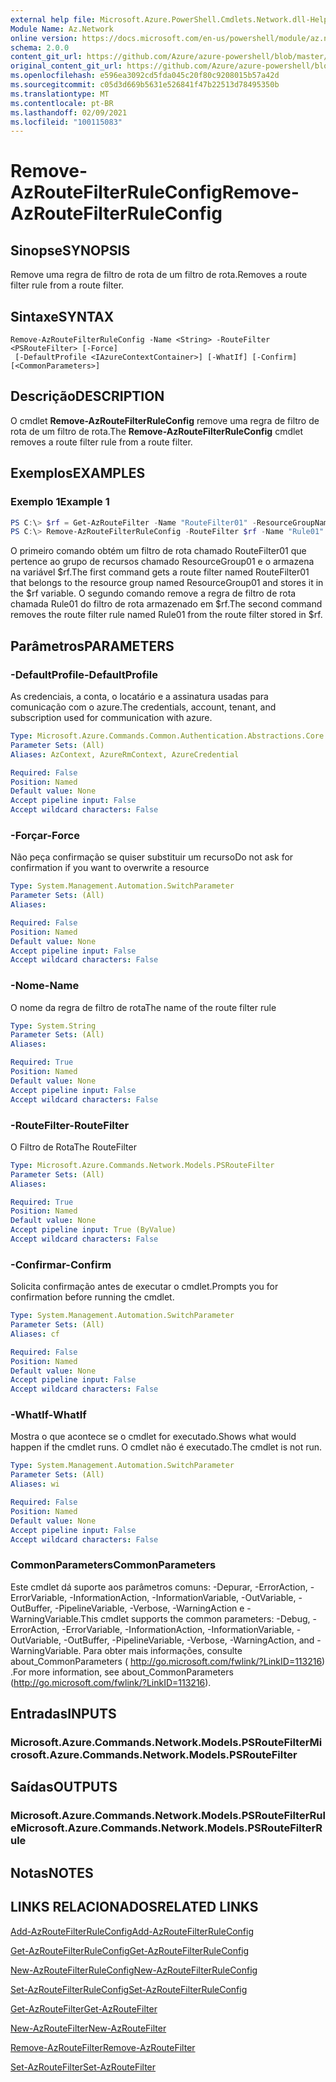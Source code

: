 ```yaml
---
external help file: Microsoft.Azure.PowerShell.Cmdlets.Network.dll-Help.xml
Module Name: Az.Network
online version: https://docs.microsoft.com/en-us/powershell/module/az.network/remove-azroutefilterruleconfig
schema: 2.0.0
content_git_url: https://github.com/Azure/azure-powershell/blob/master/src/Network/Network/help/Remove-AzRouteFilterRuleConfig.md
original_content_git_url: https://github.com/Azure/azure-powershell/blob/master/src/Network/Network/help/Remove-AzRouteFilterRuleConfig.md
ms.openlocfilehash: e596ea3092cd5fda045c20f80c9208015b57a42d
ms.sourcegitcommit: c05d3d669b5631e526841f47b22513d78495350b
ms.translationtype: MT
ms.contentlocale: pt-BR
ms.lasthandoff: 02/09/2021
ms.locfileid: "100115083"
---
```

# <span data-ttu-id="8d17f-101">Remove-AzRouteFilterRuleConfig</span><span class="sxs-lookup"><span data-stu-id="8d17f-101">Remove-AzRouteFilterRuleConfig</span></span>

## <span data-ttu-id="8d17f-102">Sinopse</span><span class="sxs-lookup"><span data-stu-id="8d17f-102">SYNOPSIS</span></span>
<span data-ttu-id="8d17f-103">Remove uma regra de filtro de rota de um filtro de rota.</span><span class="sxs-lookup"><span data-stu-id="8d17f-103">Removes a route filter rule from a route filter.</span></span>

## <span data-ttu-id="8d17f-104">Sintaxe</span><span class="sxs-lookup"><span data-stu-id="8d17f-104">SYNTAX</span></span>

```
Remove-AzRouteFilterRuleConfig -Name <String> -RouteFilter <PSRouteFilter> [-Force]
 [-DefaultProfile <IAzureContextContainer>] [-WhatIf] [-Confirm] [<CommonParameters>]
```

## <span data-ttu-id="8d17f-105">Descrição</span><span class="sxs-lookup"><span data-stu-id="8d17f-105">DESCRIPTION</span></span>
<span data-ttu-id="8d17f-106">O cmdlet **Remove-AzRouteFilterRuleConfig** remove uma regra de filtro de rota de um filtro de rota.</span><span class="sxs-lookup"><span data-stu-id="8d17f-106">The **Remove-AzRouteFilterRuleConfig** cmdlet removes a route filter rule from a route filter.</span></span>

## <span data-ttu-id="8d17f-107">Exemplos</span><span class="sxs-lookup"><span data-stu-id="8d17f-107">EXAMPLES</span></span>

### <span data-ttu-id="8d17f-108">Exemplo 1</span><span class="sxs-lookup"><span data-stu-id="8d17f-108">Example 1</span></span>
```powershell
PS C:\> $rf = Get-AzRouteFilter -Name "RouteFilter01" -ResourceGroupName "ResourceGroup01"
PS C:\> Remove-AzRouteFilterRuleConfig -RouteFilter $rf -Name "Rule01"
```

<span data-ttu-id="8d17f-109">O primeiro comando obtém um filtro de rota chamado RouteFilter01 que pertence ao grupo de recursos chamado ResourceGroup01 e o armazena na variável $rf.</span><span class="sxs-lookup"><span data-stu-id="8d17f-109">The first command gets a route filter named RouteFilter01 that belongs to the resource group named ResourceGroup01 and stores it in the $rf variable.</span></span>
<span data-ttu-id="8d17f-110">O segundo comando remove a regra de filtro de rota chamada Rule01 do filtro de rota armazenado em $rf.</span><span class="sxs-lookup"><span data-stu-id="8d17f-110">The second command removes the route filter rule named Rule01 from the route filter stored in $rf.</span></span>

## <span data-ttu-id="8d17f-111">Parâmetros</span><span class="sxs-lookup"><span data-stu-id="8d17f-111">PARAMETERS</span></span>

### <span data-ttu-id="8d17f-112">-DefaultProfile</span><span class="sxs-lookup"><span data-stu-id="8d17f-112">-DefaultProfile</span></span>
<span data-ttu-id="8d17f-113">As credenciais, a conta, o locatário e a assinatura usadas para comunicação com o azure.</span><span class="sxs-lookup"><span data-stu-id="8d17f-113">The credentials, account, tenant, and subscription used for communication with azure.</span></span>

```yaml
Type: Microsoft.Azure.Commands.Common.Authentication.Abstractions.Core.IAzureContextContainer
Parameter Sets: (All)
Aliases: AzContext, AzureRmContext, AzureCredential

Required: False
Position: Named
Default value: None
Accept pipeline input: False
Accept wildcard characters: False
```

### <span data-ttu-id="8d17f-114">-Forçar</span><span class="sxs-lookup"><span data-stu-id="8d17f-114">-Force</span></span>
<span data-ttu-id="8d17f-115">Não peça confirmação se quiser substituir um recurso</span><span class="sxs-lookup"><span data-stu-id="8d17f-115">Do not ask for confirmation if you want to overwrite a resource</span></span>

```yaml
Type: System.Management.Automation.SwitchParameter
Parameter Sets: (All)
Aliases:

Required: False
Position: Named
Default value: None
Accept pipeline input: False
Accept wildcard characters: False
```

### <span data-ttu-id="8d17f-116">-Nome</span><span class="sxs-lookup"><span data-stu-id="8d17f-116">-Name</span></span>
<span data-ttu-id="8d17f-117">O nome da regra de filtro de rota</span><span class="sxs-lookup"><span data-stu-id="8d17f-117">The name of the route filter rule</span></span>

```yaml
Type: System.String
Parameter Sets: (All)
Aliases:

Required: True
Position: Named
Default value: None
Accept pipeline input: False
Accept wildcard characters: False
```

### <span data-ttu-id="8d17f-118">-RouteFilter</span><span class="sxs-lookup"><span data-stu-id="8d17f-118">-RouteFilter</span></span>
<span data-ttu-id="8d17f-119">O Filtro de Rota</span><span class="sxs-lookup"><span data-stu-id="8d17f-119">The RouteFilter</span></span>

```yaml
Type: Microsoft.Azure.Commands.Network.Models.PSRouteFilter
Parameter Sets: (All)
Aliases:

Required: True
Position: Named
Default value: None
Accept pipeline input: True (ByValue)
Accept wildcard characters: False
```

### <span data-ttu-id="8d17f-120">-Confirmar</span><span class="sxs-lookup"><span data-stu-id="8d17f-120">-Confirm</span></span>
<span data-ttu-id="8d17f-121">Solicita confirmação antes de executar o cmdlet.</span><span class="sxs-lookup"><span data-stu-id="8d17f-121">Prompts you for confirmation before running the cmdlet.</span></span>

```yaml
Type: System.Management.Automation.SwitchParameter
Parameter Sets: (All)
Aliases: cf

Required: False
Position: Named
Default value: None
Accept pipeline input: False
Accept wildcard characters: False
```

### <span data-ttu-id="8d17f-122">-WhatIf</span><span class="sxs-lookup"><span data-stu-id="8d17f-122">-WhatIf</span></span>
<span data-ttu-id="8d17f-123">Mostra o que acontece se o cmdlet for executado.</span><span class="sxs-lookup"><span data-stu-id="8d17f-123">Shows what would happen if the cmdlet runs.</span></span> <span data-ttu-id="8d17f-124">O cmdlet não é executado.</span><span class="sxs-lookup"><span data-stu-id="8d17f-124">The cmdlet is not run.</span></span>

```yaml
Type: System.Management.Automation.SwitchParameter
Parameter Sets: (All)
Aliases: wi

Required: False
Position: Named
Default value: None
Accept pipeline input: False
Accept wildcard characters: False
```

### <span data-ttu-id="8d17f-125">CommonParameters</span><span class="sxs-lookup"><span data-stu-id="8d17f-125">CommonParameters</span></span>
<span data-ttu-id="8d17f-126">Este cmdlet dá suporte aos parâmetros comuns: -Depurar, -ErrorAction, -ErrorVariable, -InformationAction, -InformationVariable, -OutVariable, -OutBuffer, -PipelineVariable, -Verbose, -WarningAction e -WarningVariable.</span><span class="sxs-lookup"><span data-stu-id="8d17f-126">This cmdlet supports the common parameters: -Debug, -ErrorAction, -ErrorVariable, -InformationAction, -InformationVariable, -OutVariable, -OutBuffer, -PipelineVariable, -Verbose, -WarningAction, and -WarningVariable.</span></span> <span data-ttu-id="8d17f-127">Para obter mais informações, consulte about_CommonParameters ( http://go.microsoft.com/fwlink/?LinkID=113216) .</span><span class="sxs-lookup"><span data-stu-id="8d17f-127">For more information, see about_CommonParameters (http://go.microsoft.com/fwlink/?LinkID=113216).</span></span>

## <span data-ttu-id="8d17f-128">Entradas</span><span class="sxs-lookup"><span data-stu-id="8d17f-128">INPUTS</span></span>

### <span data-ttu-id="8d17f-129">Microsoft.Azure.Commands.Network.Models.PSRouteFilter</span><span class="sxs-lookup"><span data-stu-id="8d17f-129">Microsoft.Azure.Commands.Network.Models.PSRouteFilter</span></span>

## <span data-ttu-id="8d17f-130">Saídas</span><span class="sxs-lookup"><span data-stu-id="8d17f-130">OUTPUTS</span></span>

### <span data-ttu-id="8d17f-131">Microsoft.Azure.Commands.Network.Models.PSRouteFilterRule</span><span class="sxs-lookup"><span data-stu-id="8d17f-131">Microsoft.Azure.Commands.Network.Models.PSRouteFilterRule</span></span>

## <span data-ttu-id="8d17f-132">Notas</span><span class="sxs-lookup"><span data-stu-id="8d17f-132">NOTES</span></span>

## <span data-ttu-id="8d17f-133">LINKS RELACIONADOS</span><span class="sxs-lookup"><span data-stu-id="8d17f-133">RELATED LINKS</span></span>

[<span data-ttu-id="8d17f-134">Add-AzRouteFilterRuleConfig</span><span class="sxs-lookup"><span data-stu-id="8d17f-134">Add-AzRouteFilterRuleConfig</span></span>](./Add-AzRouteFilterRuleConfig.md)

[<span data-ttu-id="8d17f-135">Get-AzRouteFilterRuleConfig</span><span class="sxs-lookup"><span data-stu-id="8d17f-135">Get-AzRouteFilterRuleConfig</span></span>](./Get-AzRouteFilterRuleConfig.md)

[<span data-ttu-id="8d17f-136">New-AzRouteFilterRuleConfig</span><span class="sxs-lookup"><span data-stu-id="8d17f-136">New-AzRouteFilterRuleConfig</span></span>](./New-AzRouteFilterRuleConfig.md)

[<span data-ttu-id="8d17f-137">Set-AzRouteFilterRuleConfig</span><span class="sxs-lookup"><span data-stu-id="8d17f-137">Set-AzRouteFilterRuleConfig</span></span>](./Set-AzRouteFilterRuleConfig.md)

[<span data-ttu-id="8d17f-138">Get-AzRouteFilter</span><span class="sxs-lookup"><span data-stu-id="8d17f-138">Get-AzRouteFilter</span></span>](./Get-AzRouteFilter.md)

[<span data-ttu-id="8d17f-139">New-AzRouteFilter</span><span class="sxs-lookup"><span data-stu-id="8d17f-139">New-AzRouteFilter</span></span>](./New-AzRouteFilter.md)

[<span data-ttu-id="8d17f-140">Remove-AzRouteFilter</span><span class="sxs-lookup"><span data-stu-id="8d17f-140">Remove-AzRouteFilter</span></span>](./Remove-AzRouteFilter.md)

[<span data-ttu-id="8d17f-141">Set-AzRouteFilter</span><span class="sxs-lookup"><span data-stu-id="8d17f-141">Set-AzRouteFilter</span></span>](./Set-AzRouteFilter.md)
